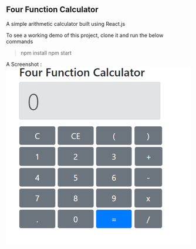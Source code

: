 ## Four Function Calculator

A simple arithmetic calculator built using React.js

To see a working demo of this project, clone it and run the below commands
>npm install
>npm start

A Screenshot :
![](Screenshot.png)
